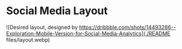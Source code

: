 # Social Media Layout
![Desired layout, designed by https://dribbble.com/shots/14493266--Exploration-Mobile-Version-for-Social-Media-Analytics](./README files/layout.webp)

